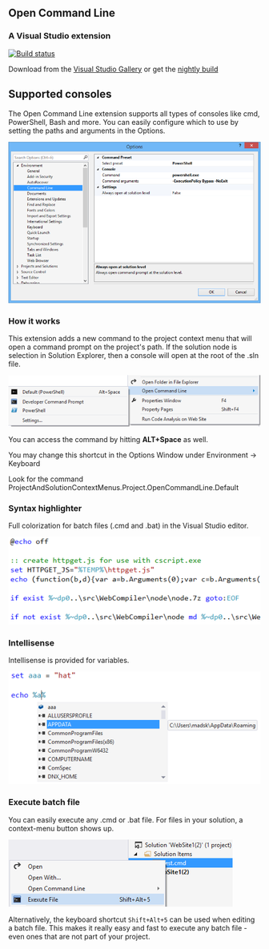 ## Open Command Line
### A Visual Studio extension

[![Build status](https://ci.appveyor.com/api/projects/status/1jah71aylecjbkeh?svg=true)](https://ci.appveyor.com/project/madskristensen/opencommandline)

Download from the
[Visual Studio Gallery](https://visualstudiogallery.msdn.microsoft.com/4e84e2cf-2d6b-472a-b1e2-b84932511379)
or get the
[nightly build](http://vsixgallery.com/extension/f4ab1e64-5d35-4f06-bad9-bf414f4b3bbb/)

## Supported consoles

The Open Command Line extension supports all types of consoles like cmd, PowerShell,
Bash and more. You can easily configure which to use by setting the paths and arguments
in the Options.

![Open Command Line](screenshots/options.png)

### How it works

This extension adds a new command to the project context menu that will open
a command prompt on the project's path. If the solution node is selection in Solution
Explorer, then a console will open at the root of the .sln file.

![Open Command Line](screenshots/context-menu.png)

You can access the command by hitting **ALT+Space** as well.

You may change this shortcut in the Options Window under Environment -> Keyboard

Look for the command ProjectAndSolutionContextMenus.Project.OpenCommandLine.Default

### Syntax highlighter

Full colorization for batch files (.cmd and .bat) in the Visual Studio
editor.

![Batch file colorizer](screenshots/classifier.png)

### Intellisense

Intellisense is provided for variables.

![Intellisense keywords](screenshots/intellisense.png)

### Execute batch file

You can easily execute any .cmd or .bat file. For files in your solution,
a context-menu button shows up.

![Execute batch file](screenshots/execute-context-menu.png)

Alternatively, the keyboard shortcut `Shift+Alt+5` can be used when
editing a batch file. This makes it really easy and fast to execute
any batch file - even ones that are not part of your project.